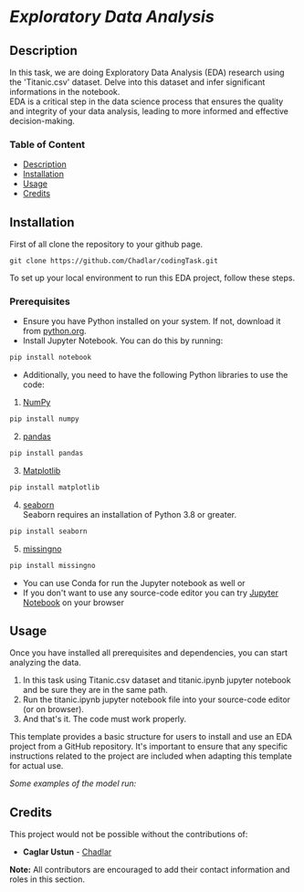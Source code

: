 # *Exploratory Data Analysis*

## Description
  In this task, we are doing Exploratory Data Analysis (EDA) research using the 'Titanic.csv' dataset. Delve into this dataset and infer significant informations in the notebook.  
  EDA is a critical step in the data science process that ensures the quality and integrity of your data analysis, leading to more informed and effective decision-making.

### Table of Content
* [Description](https://github.com/Chadlar/codingTasks/blob/main/README.md#description)   
* [Installation](https://github.com/Chadlar/codingTasks/blob/main/README.md#installation)   
* [Usage](https://github.com/Chadlar/codingTasks/blob/main/README.md#usage)   
* [Credits](https://github.com/Chadlar/codingTasks/blob/main/README.md#credits)   


## Installation
First of all clone the repository to your github page.
```
git clone https://github.com/Chadlar/codingTask.git
```

To set up your local environment to run this EDA project, follow these steps.
### Prerequisites
- Ensure you have Python installed on your system. If not, download it from [python.org](https://www.python.org/downloads/).
- Install Jupyter Notebook. You can do this by running:
```python
pip install notebook
```
- Additionally, you need to have the following Python libraries to use the code:
1. [NumPy](https://numpy.org/) 
```python
pip install numpy
```
2. [pandas](https://pandas.pydata.org/)
```python
pip install pandas
```
3. [Matplotlib](https://matplotlib.org/)
```python
pip install matplotlib
```
4. [seaborn](https://seaborn.pydata.org/)   
Seaborn requires an installation of Python 3.8 or greater.
```python
pip install seaborn
```
5. [missingno](https://pypi.org/project/missingno/)
```python
pip install missingno
```
- You can use Conda for run the Jupyter notebook as well or
- If you don't want to use any source-code editor you can try [Jupyter Notebook](https://jupyter.org/try) on your browser


## Usage 
Once you have installed all prerequisites and dependencies, you can start analyzing the data.
1. In this task using Titanic.csv dataset and titanic.ipynb jupyter notebook and be sure they are in the same path.
2. Run the titanic.ipynb jupyter notebook file into your source-code editor (or on browser).
3. And that's it. The code must work properly.

This template provides a basic structure for users to install and use an EDA project from a GitHub repository. It's important to ensure that any specific instructions related to the project are included when adapting this template for actual use.

*Some examples of the model run:*



## Credits
This project would not be possible without the contributions of:
+ **Caglar Ustun** - [Chadlar](https://github.com/Chadlar)

**Note:** All contributors are encouraged to add their contact information and roles in this section.
